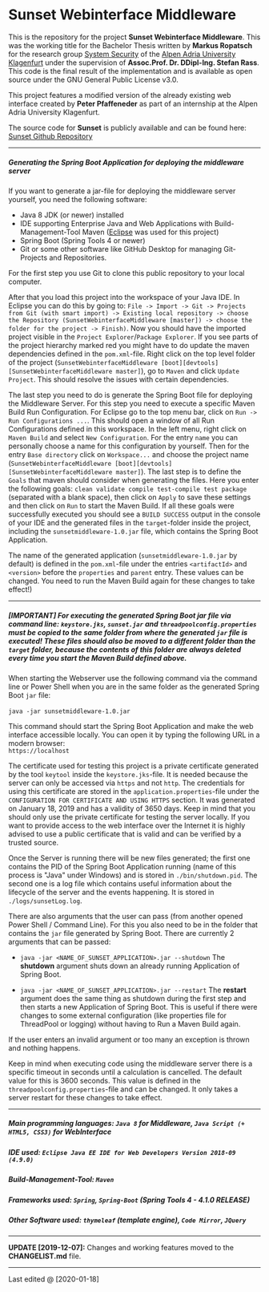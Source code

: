 # Sunset Webinterface Middleware

This is the repository for the project **Sunset Webinterface Middleware**. This was the working title for the Bachelor Thesis written by **Markus Ropatsch** for the research group [System Security](https://www.syssec.at/en/) of the [Alpen Adria University Klagenfurt](https://www.aau.at/en/) under the supervision of **Assoc.Prof. Dr. DDipl-Ing. Stefan Rass**. This code is the final result of the implementation and is available as open source under the GNU General Public License v3.0.

This project features a modified version of the already existing web interface created by **Peter Pfaffeneder** as part of an internship at the Alpen Adria University Klagenfurt.

The source code for **Sunset** is publicly available and can be found here: [Sunset Github Repository](https://github.com/stefan-rass/sunset-ffapl)

---

##### Generating the Spring Boot Application for deploying the middleware server

If you want to generate a jar-file for deploying the middleware server yourself, you need the following software:

* Java 8 JDK (or newer) installed
* IDE supporting Enterprise Java and Web Applications with Build-Management-Tool Maven ([Eclipse](https://www.eclipse.org/downloads/packages/release/2019-12/r/eclipse-ide-enterprise-java-developers) was used for this project)
* Spring Boot (Spring Tools 4 or newer)
* Git or some other software like GitHub Desktop for managing Git-Projects and Repositories.

For the first step you use Git to clone this public repository to your local computer. 

After that you load this project into the workspace of your Java IDE. In Eclipse you can do this by going to: `File -> Import -> Git -> Projects from Git (with smart import) -> Existing local repository -> choose the Repository (SunsetWebinterfaceMiddleware [master]) -> choose the folder for the project -> Finish)`. Now you should have the imported project visible in the `Project Explorer`/`Package Explorer`. If you see parts of the project hierarchy marked red you might have to do update the maven dependencies defined in the `pom.xml`-file. Right click on the top level folder of the project (`SunsetWebinterfaceMiddleware [boot][devtools][SunsetWebinterfaceMiddleware master]`), go to `Maven` and click `Update Project`. This should resolve the issues with certain dependencies.

The last step you need to do is generate the Spring Boot file for deploying the Middleware Server. For this step you need to execute a specific Maven Build Run Configuration. For Eclipse go to the top menu bar, click on `Run -> Run Configurations ...`. This should open a window of all Run Configurations defined in this workspace. In the left menu, right click on `Maven Build` and select `New Configuration`. For the entry `name` you can personally choose a name for this configuration by yourself. Then for the entry `Base directory` click on `Workspace...` and choose the project name (`SunsetWebinterfaceMiddleware [boot][devtools][SunsetWebinterfaceMiddleware master]`). The last step is to define the `Goals` that maven should consider when generating the files. Here you enter the following goals: `clean validate compile test-compile test package` (separated with a blank space), then click on `Apply` to save these settings and then click on `Run` to start the Maven Build. If all these goals were successfully executed you should see a `BUILD SUCCESS` output in the console of your IDE and the generated files in the `target`-folder inside the project, including the `sunsetmiddleware-1.0.jar` file, which contains the Spring Boot Application. 

The name of the generated application (`sunsetmiddleware-1.0.jar` by default) is defined in the `pom.xml`-file under the entries `<artifactId>` and `<version>` before the `properties` and `parent` entry. These values can be changed. You need to run the Maven Build again for these changes to take effect!)

---

##### [IMPORTANT] For executing the generated Spring Boot jar file via command line: `keystore.jks`, `sunset.jar` and `threadpoolconfig.properties` must be copied to the same folder from where the generated `jar` file is executed! These files should also be moved to a different folder than the `target` folder, because the contents of this folder are always deleted every time you start the Maven Build defined above.

When starting the Webserver use the following command via the command line or Power Shell when you are in the same folder as the generated Spring Boot `jar` file:<br/><br/> `java -jar sunsetmiddleware-1.0.jar`<br/>

This command should start the Spring Boot Application and make the web interface accessible locally. You can open it by typing the following URL in a modern browser:<br/>`https://localhost`<br/>

The certificate used for testing this project is a private certificate generated by the tool `keytool` inside the `keystore.jks`-file. It is needed because the server can only be accessed via `https` and not `http`. The credentials for using this certificate are stored in the `application.properties`-file under the `CONFIGURATION FOR CERTIFICATE AND USING HTTPS` section. It was generated on January 18, 2019 and has a validity of 3650 days. Keep in mind that you should only use the private certificate for testing the server locally. If you want to provide access to the web interface over the Internet it is highly advised to use a public certificate that is valid and can be verified by a trusted source.

Once the Server is running there will be new files generated; the first one contains the PID of the Spring Boot Application running (name of this process is "Java" under Windows) and is stored in `./bin/shutdown.pid`. The second one is a log file which contains useful information about the lifecycle of the server and the events happening. It is stored in `./logs/sunsetLog.log`.

There are also arguments that the user can pass (from another opened Power Shell / Command Line). For this you also need to be in the folder that contains the `jar` file generated by Spring Boot. There are currently 2 arguments that can be passed:<br/>

* `java -jar <NAME_OF_SUNSET_APPLICATION>.jar --shutdown` The **shutdown** argument shuts down an already running Application of Spring Boot.


* `java -jar <NAME_OF_SUNSET_APPLICATION>.jar --restart` The **restart** argument does the same thing as shutdown during the first step and then starts a new Application of Spring Boot. This is useful if there were changes to some external configuration (like properties file for ThreadPool or logging) without having to Run a Maven Build again.

If the user enters an invalid argument or too many an exception is thrown and nothing happens.

Keep in mind when executing code using the middleware server there is a specific timeout in seconds until a calculation is cancelled. The default value for this is 3600 seconds. This value is defined in the `threadpoolconfig.properties`-file and can be changed. It only takes a server restart for these changes to take effect.

---

##### Main programming languages: `Java 8` for Middleware, `Java Script (+ HTML5, CSS3)` for WebInterface
##### IDE used: `Eclipse Java EE IDE for Web Developers Version 2018-09 (4.9.0)`
##### Build-Management-Tool: `Maven`
##### Frameworks used: `Spring`, `Spring-Boot` (Spring Tools 4 - 4.1.0 RELEASE)
##### Other Software used: `thymeleaf` (template engine), `Code Mirror`, `JQuery`

---

**UPDATE [2019-12-07]:** Changes and working features moved to the **CHANGELIST.md** file.

---

Last edited @ [2020-01-18]
